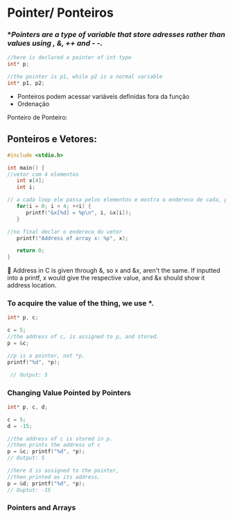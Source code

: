 # Pointer/ Ponteiros

### **Pointers are a type of variable that store adresses rather than values using *, &, ++ and  - -.**

```c
//here is declared a pointer of int type
int* p;
```

```c
//the pointer is p1, while p2 is a normal variable
int* p1, p2;
```

- Ponteiros podem acessar variáveis definidas fora da função
- Ordenação

Ponteiro de Ponteiro: 

## Ponteiros e Vetores:

```c
#include <stdio.h>

int main() {
//vetor com 4 elementos
   int x[4];
   int i;

// a cada loop ele passa pelos elementos e mostra o endereco de cada, para depois registrar como ponteiro
   for(i = 0; i < 4; ++i) {
      printf("&x[%d] = %p\n", i, &x[i]);
   }

//no final declar o endereco do vetor
   printf("Address of array x: %p", x);

   return 0;
}
```

<aside>
📌 Address in C is given through &, so x and &x, aren't the same. If inputted into a printf, x would give the respective value, and &x should show it address location.

</aside>

### To acquire the value of the thing, we use *.

```c
int* p, c;

c = 5;
//the address of c, is assigned to p, and stored.
p = &c;

//p is a pointer, not *p.
printf("%d", *p);  

 // Output: 5
```

### ****Changing Value Pointed by Pointers****

```c
int* p, c, d;

c = 5;
d = -15;

//the address of c is stored in p.
//then prints the address of c
p = &c; printf("%d", *p); 
// Output: 5

//here d is assigned to the pointer, 
//then printed as its address.
p = &d; printf("%d", *p); 
// Ouptut: -15
```

### Pointers and Arrays